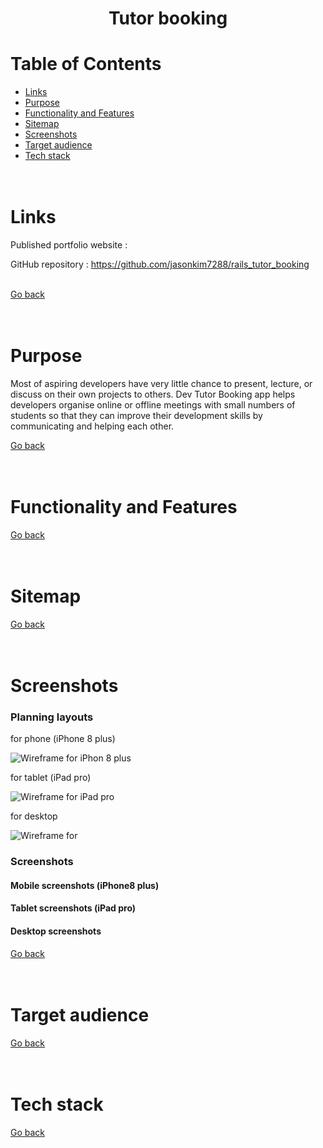 <h1 align="center"> Tutor booking
</h1>

# Table of Contents

* [Links](#Links)
* [Purpose](#Purpose)
* [Functionality and Features](#Functionality-and-Features)
* [Sitemap](#Sitemap)
* [Screenshots](#Screenshots)
* [Target audience](#Target-audience)
* [Tech stack](#Tech-stack)
<br /><br /><br />

# Links

Published portfolio website :

GitHub repository :  https://github.com/jasonkim7288/rails_tutor_booking<br /><br />

[Go back](#table-of-contents)<br /><br /><br />

# Purpose
Most of aspiring developers have very little chance to present, lecture, or discuss on their own projects to others. Dev Tutor Booking app helps developers organise online or offline meetings with small numbers of students so that they can improve their development skills by communicating and helping each other.

[Go back](#table-of-contents)<br /><br /><br />

# Functionality and Features


[Go back](#table-of-contents)<br /><br /><br />

# Sitemap


[Go back](#table-of-contents)<br /><br /><br />

# Screenshots
### Planning layouts
for phone (iPhone 8 plus)

![Wireframe for iPhon 8 plus]()

for tablet (iPad pro)

![Wireframe for iPad pro]()

for desktop

![Wireframe for]()

### Screenshots

#### Mobile screenshots (iPhone8 plus)

#### Tablet screenshots (iPad pro)

#### Desktop screenshots


[Go back](#table-of-contents)<br /><br /><br />

# Target audience


[Go back](#table-of-contents)<br /><br /><br />

# Tech stack


[Go back](#table-of-contents)<br /><br /><br />
